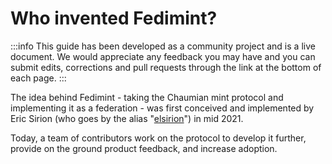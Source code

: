 # Who invented Fedimint?

:::info
This guide has been developed as a community project and is a live document. We would appreciate any feedback you may have and you can submit edits, corrections and pull requests through the link at the bottom of each page.
:::

The idea behind Fedimint - taking the Chaumian mint protocol and implementing it as a federation - was first conceived and implemented by Eric Sirion (who goes by the alias "[elsirion](https://twitter.com/EricSirion)") in mid 2021.
  
Today, a team of contributors work on the protocol to develop it further, provide on the ground product feedback, and increase adoption.
